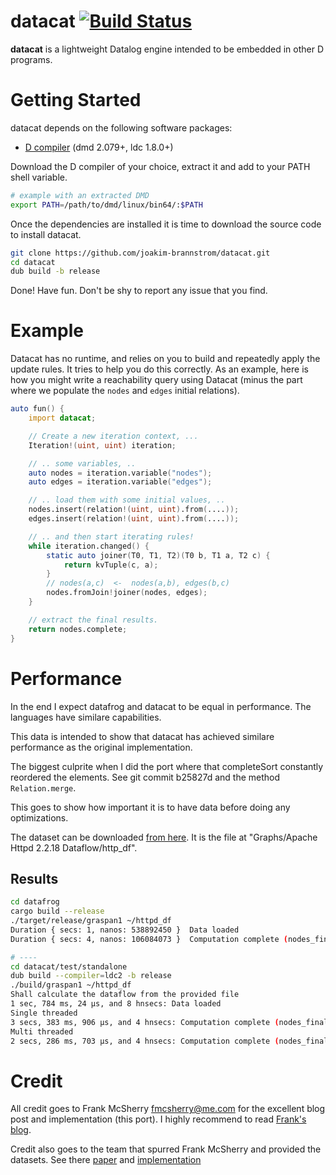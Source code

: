 # datacat [![Build Status](https://travis-ci.org/joakim-brannstrom/datacat.svg?branch=master)](https://travis-ci.org/joakim-brannstrom/datacat)

**datacat** is a lightweight Datalog engine intended to be embedded in other D programs.

# Getting Started

datacat depends on the following software packages:

 * [D compiler](https://dlang.org/download.html) (dmd 2.079+, ldc 1.8.0+)

Download the D compiler of your choice, extract it and add to your PATH shell
variable.
```sh
# example with an extracted DMD
export PATH=/path/to/dmd/linux/bin64/:$PATH
```

Once the dependencies are installed it is time to download the source code to install datacat.
```sh
git clone https://github.com/joakim-brannstrom/datacat.git
cd datacat
dub build -b release
```

Done! Have fun.
Don't be shy to report any issue that you find.

# Example

Datacat has no runtime, and relies on you to build and repeatedly apply the update rules.
It tries to help you do this correctly. As an example, here is how you might write a reachability
query using Datacat (minus the part where we populate the `nodes` and `edges` initial relations).

```d
auto fun() {
    import datacat;

    // Create a new iteration context, ...
    Iteration!(uint, uint) iteration;

    // .. some variables, ..
    auto nodes = iteration.variable("nodes");
    auto edges = iteration.variable("edges");

    // .. load them with some initial values, ..
    nodes.insert(relation!(uint, uint).from(....));
    edges.insert(relation!(uint, uint).from(....));

    // .. and then start iterating rules!
    while iteration.changed() {
        static auto joiner(T0, T1, T2)(T0 b, T1 a, T2 c) {
            return kvTuple(c, a);
        }
        // nodes(a,c)  <-  nodes(a,b), edges(b,c)
        nodes.fromJoin!joiner(nodes, edges);
    }

    // extract the final results.
    return nodes.complete;
}
```

# Performance

In the end I expect datafrog and datacat to be equal in performance. The languages have similare capabilities.

This data is intended to show that datacat has achieved similare performance as the original implementation.

The biggest culprite when I did the port where that completeSort constantly
reordered the elements. See git commit b25827d and the method `Relation.merge`.

This goes to show how important it is to have data before doing any optimizations.

The dataset can be downloaded [from here](https://drive.google.com/drive/folders/0B8bQanV_QfNkbDJsOWc2WWk4SkE).
It is the file at "Graphs/Apache Httpd 2.2.18 Dataflow/http_df".

## Results

```sh
cd datafrog
cargo build --release
./target/release/graspan1 ~/httpd_df
Duration { secs: 1, nanos: 538892450 }  Data loaded
Duration { secs: 4, nanos: 106084073 }  Computation complete (nodes_final: 9393283)

# ----
cd datacat/test/standalone
dub build --compiler=ldc2 -b release
./build/graspan1 ~/httpd_df
Shall calculate the dataflow from the provided file
1 sec, 784 ms, 24 μs, and 8 hnsecs: Data loaded
Single threaded
3 secs, 383 ms, 906 μs, and 4 hnsecs: Computation complete (nodes_final: 9393283)
Multi threaded
2 secs, 286 ms, 703 μs, and 4 hnsecs: Computation complete (nodes_final: 9393283)
```

# Credit

All credit goes to Frank McSherry <fmcsherry@me.com> for the excellent blog post and implementation (this port). I highly recommend to read [Frank's blog](https://github.com/frankmcsherry/blog/blob/master/posts/2018-05-19.md).

Credit also goes to the team that spurred Frank McSherry and provided the datasets. See there [paper](https://www.ics.uci.edu/~guoqingx/papers/wang-asplos17.pdf) and [implementation](https://github.com/Graspan/graspan-cpp)
